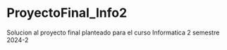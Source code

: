 # ProyectoFinal_Info2
Solucion al proyecto final planteado para el curso Informatica 2 semestre 2024-2
